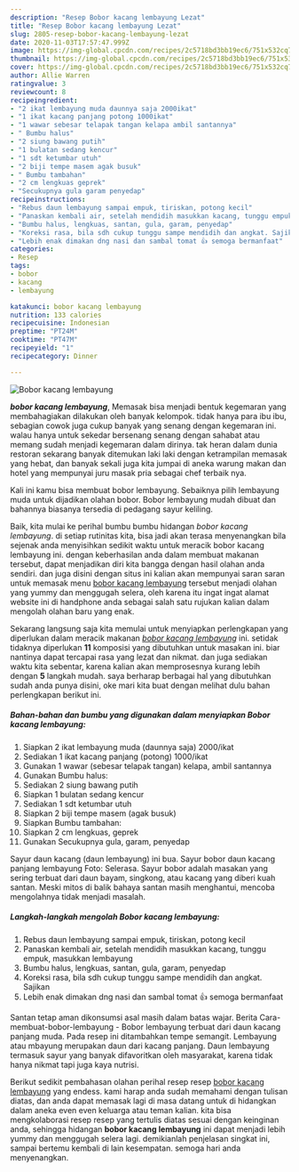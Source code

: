 ```yaml
---
description: "Resep Bobor kacang lembayung Lezat"
title: "Resep Bobor kacang lembayung Lezat"
slug: 2805-resep-bobor-kacang-lembayung-lezat
date: 2020-11-03T17:57:47.999Z
image: https://img-global.cpcdn.com/recipes/2c5718bd3bb19ec6/751x532cq70/bobor-kacang-lembayung-foto-resep-utama.jpg
thumbnail: https://img-global.cpcdn.com/recipes/2c5718bd3bb19ec6/751x532cq70/bobor-kacang-lembayung-foto-resep-utama.jpg
cover: https://img-global.cpcdn.com/recipes/2c5718bd3bb19ec6/751x532cq70/bobor-kacang-lembayung-foto-resep-utama.jpg
author: Allie Warren
ratingvalue: 3
reviewcount: 8
recipeingredient:
- "2 ikat lembayung muda daunnya saja 2000ikat"
- "1 ikat kacang panjang potong 1000ikat"
- "1 wawar sebesar telapak tangan kelapa ambil santannya"
- " Bumbu halus"
- "2 siung bawang putih"
- "1 bulatan sedang kencur"
- "1 sdt ketumbar utuh"
- "2 biji tempe masem agak busuk"
- " Bumbu tambahan"
- "2 cm lengkuas geprek"
- "Secukupnya gula garam penyedap"
recipeinstructions:
- "Rebus daun lembayung sampai empuk, tiriskan, potong kecil"
- "Panaskan kembali air, setelah mendidih masukkan kacang, tunggu empuk, masukkan lembayung"
- "Bumbu halus, lengkuas, santan, gula, garam, penyedap"
- "Koreksi rasa, bila sdh cukup tunggu sampe mendidih dan angkat. Sajikan"
- "Lebih enak dimakan dng nasi dan sambal tomat 👍 semoga bermanfaat"
categories:
- Resep
tags:
- bobor
- kacang
- lembayung

katakunci: bobor kacang lembayung 
nutrition: 133 calories
recipecuisine: Indonesian
preptime: "PT24M"
cooktime: "PT47M"
recipeyield: "1"
recipecategory: Dinner

---
```



![Bobor kacang lembayung](https://img-global.cpcdn.com/recipes/2c5718bd3bb19ec6/751x532cq70/bobor-kacang-lembayung-foto-resep-utama.jpg)

<b><i>bobor kacang lembayung</i></b>, Memasak bisa menjadi bentuk kegemaran yang membahagiakan dilakukan oleh banyak kelompok. tidak hanya para ibu ibu, sebagian cowok juga cukup banyak yang senang dengan kegemaran ini. walau hanya untuk sekedar bersenang senang dengan sahabat atau memang sudah menjadi kegemaran dalam dirinya. tak heran dalam dunia restoran sekarang banyak ditemukan laki laki dengan ketrampilan memasak yang hebat, dan banyak sekali juga kita jumpai di aneka warung makan dan hotel yang mempunyai juru masak pria sebagai chef terbaik nya.

Kali ini kamu bisa membuat bobor lembayung. Sebaiknya pilih lembayung muda untuk dijadikan olahan bobor. Bobor lembayung mudah dibuat dan bahannya biasanya tersedia di pedagang sayur keliling.

Baik, kita mulai ke perihal bumbu bumbu hidangan <i>bobor kacang lembayung</i>. di setiap rutinitas kita, bisa jadi akan terasa menyenangkan bila sejenak anda menyisihkan sedikit waktu untuk meracik bobor kacang lembayung ini. dengan keberhasilan anda dalam membuat makanan tersebut, dapat menjadikan diri kita bangga dengan hasil olahan anda sendiri. dan juga disini dengan situs ini kalian akan mempunyai saran saran untuk memasak menu <u>bobor kacang lembayung</u> tersebut menjadi olahan yang yummy dan menggugah selera, oleh karena itu ingat ingat alamat website ini di handphone anda sebagai salah satu rujukan kalian dalam mengolah olahan baru yang enak.


Sekarang langsung saja kita memulai untuk menyiapkan perlengkapan yang diperlukan dalam meracik makanan <u><i>bobor kacang lembayung</i></u> ini. setidak tidaknya diperlukan <b>11</b> komposisi yang dibutuhkan untuk masakan ini. biar nantinya dapat tercapai rasa yang lezat dan nikmat. dan juga sediakan waktu kita sebentar, karena kalian akan memprosesnya kurang lebih dengan <b>5</b> langkah mudah. saya berharap berbagai hal yang dibutuhkan sudah anda punya disini, oke mari kita buat dengan melihat dulu bahan perlengkapan berikut ini.

<!--inarticleads1-->

##### Bahan-bahan dan bumbu yang digunakan dalam menyiapkan Bobor kacang lembayung:

1. Siapkan 2 ikat lembayung muda (daunnya saja) 2000/ikat
1. Sediakan 1 ikat kacang panjang (potong) 1000/ikat
1. Gunakan 1 wawar (sebesar telapak tangan) kelapa, ambil santannya
1. Gunakan  Bumbu halus:
1. Sediakan 2 siung bawang putih
1. Siapkan 1 bulatan sedang kencur
1. Sediakan 1 sdt ketumbar utuh
1. Siapkan 2 biji tempe masem (agak busuk)
1. Siapkan  Bumbu tambahan:
1. Siapkan 2 cm lengkuas, geprek
1. Gunakan Secukupnya gula, garam, penyedap


Sayur daun kacang (daun lembayung) ini bua. Sayur bobor daun kacang panjang lembayung Foto: Selerasa. Sayur bobor adalah masakan yang sering terbuat dari daun bayam, singkong, atau kacang yang diberi kuah santan. Meski mitos di balik bahaya santan masih menghantui, mencoba mengolahnya tidak menjadi masalah. 

<!--inarticleads2-->

##### Langkah-langkah mengolah Bobor kacang lembayung:

1. Rebus daun lembayung sampai empuk, tiriskan, potong kecil
1. Panaskan kembali air, setelah mendidih masukkan kacang, tunggu empuk, masukkan lembayung
1. Bumbu halus, lengkuas, santan, gula, garam, penyedap
1. Koreksi rasa, bila sdh cukup tunggu sampe mendidih dan angkat. Sajikan
1. Lebih enak dimakan dng nasi dan sambal tomat 👍 semoga bermanfaat


Santan tetap aman dikonsumsi asal masih dalam batas wajar. Berita Cara-membuat-bobor-lembayung - Bobor lembayung terbuat dari daun kacang panjang muda. Pada resep ini ditambahkan tempe semangit. Lembayung atau mbayung merupakan daun dari kacang panjang. Daun lembayung termasuk sayur yang banyak difavoritkan oleh masyarakat, karena tidak hanya nikmat tapi juga kaya nutrisi. 

Berikut sedikit pembahasan olahan perihal resep resep <u>bobor kacang lembayung</u> yang endess. kami harap anda sudah memahami dengan tulisan diatas, dan anda dapat memasak lagi di masa datang untuk di hidangkan dalam aneka even even keluarga atau teman kalian. kita bisa mengkolaborasi resep resep yang tertulis diatas sesuai dengan keinginan anda, sehingga hidangan <b>bobor kacang lembayung</b> ini dapat menjadi lebih yummy dan menggugah selera lagi. demikianlah penjelasan singkat ini, sampai bertemu kembali di lain kesempatan. semoga hari anda menyenangkan.
